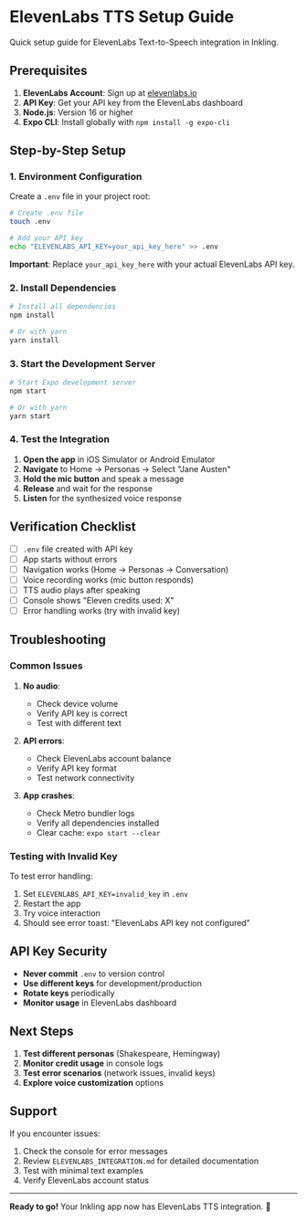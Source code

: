 # ElevenLabs TTS Setup Guide

Quick setup guide for ElevenLabs Text-to-Speech integration in Inkling.

## Prerequisites

1. **ElevenLabs Account**: Sign up at [elevenlabs.io](https://elevenlabs.io)
2. **API Key**: Get your API key from the ElevenLabs dashboard
3. **Node.js**: Version 16 or higher
4. **Expo CLI**: Install globally with `npm install -g expo-cli`

## Step-by-Step Setup

### 1. Environment Configuration

Create a `.env` file in your project root:

```bash
# Create .env file
touch .env

# Add your API key
echo "ELEVENLABS_API_KEY=your_api_key_here" >> .env
```

**Important**: Replace `your_api_key_here` with your actual ElevenLabs API key.

### 2. Install Dependencies

```bash
# Install all dependencies
npm install

# Or with yarn
yarn install
```

### 3. Start the Development Server

```bash
# Start Expo development server
npm start

# Or with yarn
yarn start
```

### 4. Test the Integration

1. **Open the app** in iOS Simulator or Android Emulator
2. **Navigate** to Home → Personas → Select "Jane Austen"
3. **Hold the mic button** and speak a message
4. **Release** and wait for the response
5. **Listen** for the synthesized voice response

## Verification Checklist

- [ ] `.env` file created with API key
- [ ] App starts without errors
- [ ] Navigation works (Home → Personas → Conversation)
- [ ] Voice recording works (mic button responds)
- [ ] TTS audio plays after speaking
- [ ] Console shows "Eleven credits used: X"
- [ ] Error handling works (try with invalid key)

## Troubleshooting

### Common Issues

1. **No audio**: 
   - Check device volume
   - Verify API key is correct
   - Test with different text

2. **API errors**:
   - Check ElevenLabs account balance
   - Verify API key format
   - Test network connectivity

3. **App crashes**:
   - Check Metro bundler logs
   - Verify all dependencies installed
   - Clear cache: `expo start --clear`

### Testing with Invalid Key

To test error handling:

1. Set `ELEVENLABS_API_KEY=invalid_key` in `.env`
2. Restart the app
3. Try voice interaction
4. Should see error toast: "ElevenLabs API key not configured"

## API Key Security

- **Never commit** `.env` to version control
- **Use different keys** for development/production
- **Rotate keys** periodically
- **Monitor usage** in ElevenLabs dashboard

## Next Steps

1. **Test different personas** (Shakespeare, Hemingway)
2. **Monitor credit usage** in console logs
3. **Test error scenarios** (network issues, invalid keys)
4. **Explore voice customization** options

## Support

If you encounter issues:

1. Check the console for error messages
2. Review `ELEVENLABS_INTEGRATION.md` for detailed documentation
3. Test with minimal text examples
4. Verify ElevenLabs account status

---

**Ready to go!** Your Inkling app now has ElevenLabs TTS integration. 🎉 